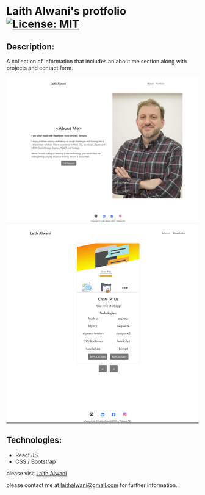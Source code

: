 # Laith Alwani's protfolio [![License: MIT](https://img.shields.io/badge/License-MIT-yellow.svg)](https://opensource.org/licenses/MIT)

## Description:
A collection of information that includes an about me section along with projects and contact form.

![](src/images/about.png)
![](src/images/profolio.png)


## Technologies:
* React JS
* CSS / Bootstrap

please visit [Laith Alwani](https://www.laithalwani.ca)

please contact me at laithalwani@gmail.com for further information.
